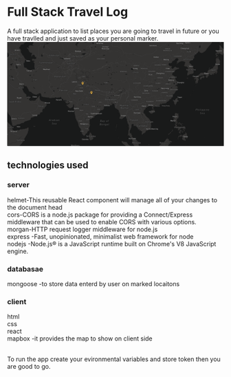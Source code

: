 # Full Stack Travel Log

A full stack application to list places you are going to travel in future or you have travlled and just saved as your personal marker.
![alt text](https://github.com/avinesh2101/destiny-marker/blob/master/demo.png)
## technologies used
### server
helmet-This reusable React component will manage all of your changes to the document head
</br>
cors-CORS is a node.js package for providing a Connect/Express middleware that can be used to enable CORS with various options.
</br>
morgan-HTTP request logger middleware for node.js
</br> 
express -Fast, unopinionated, minimalist web framework for node
</br>
nodejs -Node.js® is a JavaScript runtime built on Chrome's V8 JavaScript engine.
### databasae
mongoose -to store data enterd by user on marked locaitons </br> 
### client 
 html</br>css</br>react </br> mapbox -it provides the map to show on client side




</br>
To run the app create your evironmental variables and store token then you are good to go.
